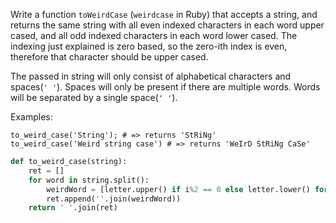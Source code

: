 Write a function ```toWeirdCase``` (```weirdcase``` in Ruby) that accepts a string, and returns the same string with all even indexed characters in each word upper cased, and all odd indexed characters in each word lower cased. The indexing just explained is zero based, so the zero-ith index is even, therefore that character should be upper cased.

The passed in string will only consist of alphabetical characters and spaces(```' '```). Spaces will only be present if there are multiple words. Words will be separated by a single space(```' '```).

Examples:

    to_weird_case('String'); # => returns 'StRiNg'
    to_weird_case('Weird string case') # => returns 'WeIrD StRiNg CaSe'
```py
def to_weird_case(string):
    ret = []
    for word in string.split():
        weirdWord = [letter.upper() if i%2 == 0 else letter.lower() for i, letter in enumerate(word)]
        ret.append(''.join(weirdWord))
    return ' '.join(ret)
```
